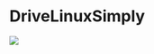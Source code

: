 # DriveLinuxSimply

![](https://developers.redhat.com/sites/default/files/styles/article_feature/public/blog/2021/01/2021_RHEL_9_Featured_Article_image_A.png)
